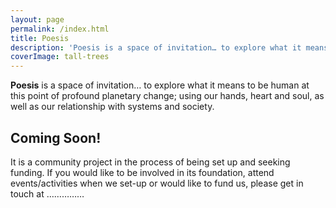 ```yaml
---
layout: page
permalink: /index.html
title: Poesis
description: 'Poesis is a space of invitation… to explore what it means to be human at this point of profound planetary change; using our hands, heart and soul, as well as our relationship with systems and society.'
coverImage: tall-trees
---
```


**Poesis** is a space of invitation… to explore what it means to
be human at this point of profound planetary change; using our hands, heart
and soul, as well as our relationship with systems and society.

## Coming Soon!

It is a community project in the process of being set up and seeking funding.
If you would like to be involved in its foundation, attend events/activities
when we set-up or would like to fund us, please get in touch at ……………

<!-- <section class="full | cover-image cover-image-tall-trees">
  <div class="section__inner region"></div>
</section> -->
